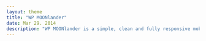 ```yaml
---
layout: theme
title: "WP MOONlander"
date: Mar 29. 2014
description: "WP MOONlander is a simple, clean and fully responsive mobile friendly landing page Wordpress plugin."
---
```

